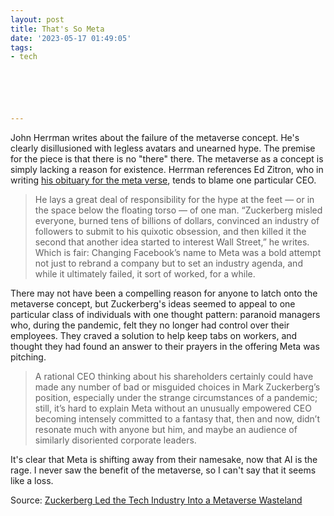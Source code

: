```yaml
---
layout: post
title: That's So Meta
date: '2023-05-17 01:49:05'
tags:
- tech






---
```


John Herrman writes about the failure of the metaverse concept. He's clearly disillusioned with legless avatars and unearned hype. The premise for the piece is that there is no "there" there. The metaverse as a concept is simply lacking a reason for existence. Herrman references Ed Zitron, who in writing [his obituary for the meta verse](https://www.businessinsider.com/metaverse-dead-obituary-facebook-mark-zuckerberg-tech-fad-ai-chatgpt-2023-5), tends to blame one particular CEO.

> He lays a great deal of responsibility for the hype at the feet — or in the space below the floating torso — of one man. “Zuckerberg misled everyone, burned tens of billions of dollars, convinced an industry of followers to submit to his quixotic obsession, and then killed it the second that another idea started to interest Wall Street,” he writes. Which is fair: Changing Facebook’s name to Meta was a bold attempt not just to rebrand a company but to set an industry agenda, and while it ultimately failed, it sort of worked, for a while.

There may not have been a compelling reason for anyone to latch onto the metaverse concept, but Zuckerberg's ideas seemed to appeal to one particular class of individuals with one thought pattern: paranoid managers who, during the pandemic, felt they no longer had control over their employees. They craved a solution to help keep tabs on workers, and thought they had found an answer to their prayers in the offering Meta was pitching.

> A rational CEO thinking about his shareholders certainly could have made any number of bad or misguided choices in Mark Zuckerberg’s position, especially under the strange circumstances of a pandemic; still, it’s hard to explain Meta without an unusually empowered CEO becoming intensely committed to a fantasy that, then and now, didn’t resonate much with anyone but him, and maybe an audience of similarly disoriented corporate leaders.

It's clear that Meta is shifting away from their namesake, now that AI is the rage. I never saw the benefit of the metaverse, so I can't say that it seems like a loss.

Source: [Zuckerberg Led the Tech Industry Into a Metaverse Wasteland](https://nymag.com/intelligencer/2023/05/the-metaverse-was-a-ridiculous-idea-where-did-it-come-from.html)

